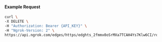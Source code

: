 <!-- Code generated for API Clients. DO NOT EDIT. -->

#### Example Request

```bash
curl \
-X DELETE \
-H "Authorization: Bearer {API_KEY}" \
-H "Ngrok-Version: 2" \
https://api.ngrok.com/edges/https/edghts_2fmmx0oSrMXa7TCAH4Ys7Klw6CI/routes/edghtsrt_2fmmx36IEJNR7h3eOOlBWVcEAal
```
